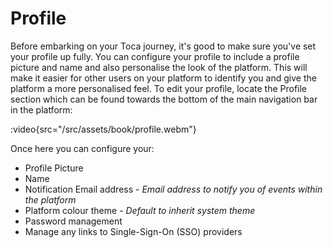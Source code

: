 # Profile

Before embarking on your Toca journey, it's good to make sure you've set your profile up fully. You can configure your profile to include a profile picture and name and also personalise the look of the platform. This will make it easier for other users on your platform to identify you and give the platform a more personalised feel.
To edit your profile, locate the Profile section which can be found towards the bottom of the main navigation bar in the platform:

:video{src="/src/assets/book/profile.webm"}


Once here you can configure your:
- Profile Picture
- Name
- Notification Email address - _Email address to notify you of events within the platform_
- Platform colour theme - _Default to inherit system theme_
- Password management
- Manage any links to Single-Sign-On (SSO) providers
